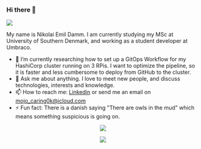 ### Hi there 👋

![](https://komarev.com/ghpvc/?username=devantler)

My name is Nikolai Emil Damm. I am currently studying my MSc at University of Southern Denmark, and working as a student developer at Umbraco.

<!-- 🌱 I’m currently learning about . -->
- 🔭 I’m currently researching how to set up a GitOps Workflow for my HashiCorp cluster running on 3 RPis. I want to optimize the pipeline, so it is faster and less cumbersome to deploy from GitHub to the cluster.
- 💬 Ask me about anything. I love to meet new people, and discuss technologies, interests and knowledge.
- 📫 How to reach me: [Linkedin](https://www.linkedin.com/in/nikolai-emil-damm-14a786150/) or send me an email on <mojo_caring0k@icloud.com>
- ⚡ Fun fact: There is a danish saying "There are owls in the mud" which means something suspicious is going on.

<p align="center">
  <a align="center" href="https://github.com/devantler/github-readme-stats">
    <img src="https://github-readme-stats-kezco3t4b-devantler.vercel.app/api?username=devantler&show_icons=true&theme=dark" />
  </a>
</p>
<p align="center">
  <a align="center" href="https://github.com/devantler/github-readme-stats">
    <img align="center" src="https://github-readme-stats-kezco3t4b-devantler.vercel.app/api/top-langs/?username=devantler&show_icons=true&theme=dark&exclude_repo=software-engineering-f22" />
  </a>
</p>



